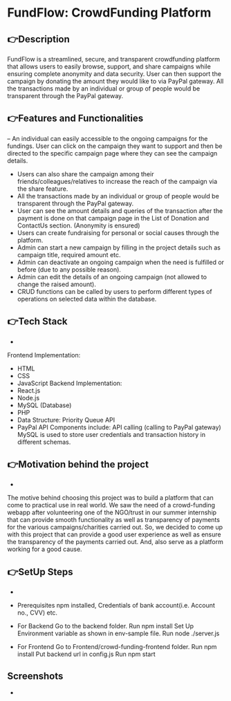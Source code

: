 # FundFlow: CrowdFunding Platform
👉Description
--
FundFlow is a streamlined, secure, and transparent crowdfunding platform that allows users to easily browse, support, and share campaigns while ensuring complete anonymity and data security. User can then support the campaign by donating the amount they would like to via PayPal gateway. All the transactions made by an individual or group of people would be transparent through the PayPal gateway.

👉Features and Functionalities
--
– An individual can easily accessible to the ongoing campaigns for the fundings. User can click on the campaign they want to support and then be directed to the specific campaign page where they can see the campaign details.
- Users can also share the campaign among their friends/colleagues/relatives to increase the reach of the campaign via the share feature.
- All the transactions made by an individual or group of people would be transparent through the PayPal gateway.
- User can see the amount details and queries of the transaction after the payment is done on that campaign page in the List of Donation and ContactUs section. (Anonymity is ensured)
- Users can create fundraising for personal or social causes through the platform.
- Admin can start a new campaign by filling in the project details such as campaign title, required amount etc.
- Admin can deactivate an ongoing campaign when the need is fulfilled or before (due to any possible reason).
- Admin can edit the details of an ongoing campaign (not allowed to change the raised amount).
- CRUD functions can be called by users to perform different types of operations on selected data within the database.

👉Tech Stack
--
-
Frontend Implementation:
- HTML
- CSS
- JavaScript
Backend Implementation:
- React.js
- Node.js
- MySQL (Database)
- PHP
- Data Structure: Priority Queue
API
- PayPal API
Components include:
API calling (calling to PayPal gateway)
MySQL is used to store user credentials and transaction history in different schemas.

👉Motivation behind the project
--
-
The motive behind choosing this project was to build a platform that can come to practical use in real world. We saw the need of a crowd-funding webapp after volunteering one of the NGO/trust in our summer internship that can provide smooth functionality as well as transparency of payments for the various campaigns/charities carried out. So, we decided to come up with this project that can provide a good user experience as well as ensure the transparency of the payments carried out. And, also serve as a platform working for a good cause.

👉SetUp Steps
--
-
- Prerequisites
npm installed, Credentials of bank account(i.e. Account no., CVV) etc.

- For Backend
Go to the backend folder.
Run npm install
Set Up Environment variable as shown in env-sample file.
Run node ./server.js
- For Frontend
Go to Frontend/crowd-funding-frontend folder.
Run npm install
Put backend url in config.js
Run npm start

Screenshots
--
-


